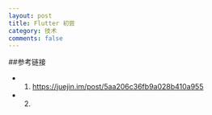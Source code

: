 ```yaml
---
layout: post
title: Flutter 初尝
category: 技术
comments: false
---
```



##参考链接

* 1. <https://juejin.im/post/5aa206c36fb9a028b410a955>
* 2. 